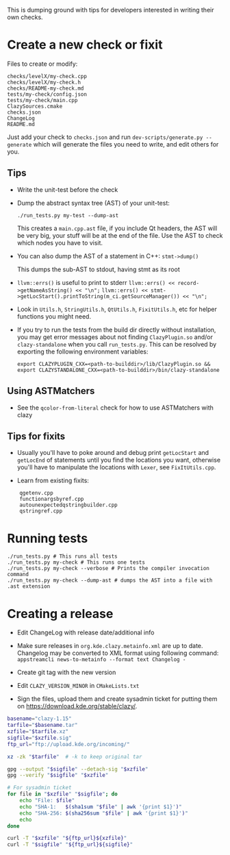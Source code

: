 
This is dumping ground with tips for developers interested in writing their own checks.


# Create a new check or fixit
Files to create or modify:

```
checks/levelX/my-check.cpp
checks/levelX/my-check.h
checks/README-my-check.md
tests/my-check/config.json
tests/my-check/main.cpp
ClazySources.cmake
checks.json
ChangeLog
README.md
```

Just add your check to `checks.json` and run `dev-scripts/generate.py --generate`
which will generate the files you need to write, and edit others for you.

## Tips

- Write the unit-test before the check

- Dump the abstract syntax tree (AST) of your unit-test:

  `./run_tests.py my-test --dump-ast`

  This creates a `main.cpp.ast` file, if you include Qt headers, the AST will be
  very big, your stuff will be at the end of the file. Use the AST to check which
  nodes you have to visit.

- You can also dump the AST of a statement in C++:
  `stmt->dump()`

  This dumps the sub-AST to stdout, having stmt as its root

- `llvm::errs()` is useful to print to stderr
  `llvm::errs() << record->getNameAsString() << "\n";`
  `llvm::errs() << stmt->getLocStart().printToString(m_ci.getSourceManager()) << "\n";`

- Look in `Utils.h`, `StringUtils.h`, `QtUtils.h`, `FixitUtils.h`, etc for helper functions you might need.

- If you try to run the tests from the build dir directly without installation, you may get error
  messages about not finding `ClazyPlugin.so` and/or `clazy-standalone` when you call
  `run_tests.py`. This can be resolved by exporting the following environment variables:

  `export CLAZYPLUGIN_CXX=<path-to-builddir>/lib/ClazyPlugin.so && export CLAZYSTANDALONE_CXX=<path-to-builddir>/bin/clazy-standalone`

## Using ASTMatchers

- See the `qcolor-from-literal` check for how to use ASTMatchers with clazy

## Tips for fixits

- Usually you'll have to poke around and debug print `getLocStart` and `getLocEnd` of statements until
  you find the locations you want, otherwise you'll have to manipulate the locations with `Lexer`,
  see `FixItUtils.cpp`.

- Learn from existing fixits:
```
    qgetenv.cpp
    functionargsbyref.cpp
    autounexpectedqstringbuilder.cpp
    qstringref.cpp
```

# Running tests
    ./run_tests.py # This runs all tests
    ./run_tests.py my-check # This runs one tests
    ./run_tests.py my-check --verbose # Prints the compiler invocation command
    ./run_tests.py my-check --dump-ast # dumps the AST into a file with .ast extension

# Creating a release

- Edit ChangeLog with release date/additional info
- Make sure releases in `org.kde.clazy.metainfo.xml` are up to date. Changelog may be converted to XML format using following command: `appstreamcli news-to-metainfo --format text Changelog -`
- Create git tag with the new version
- Edit `CLAZY_VERSION_MINOR` in `CMakeLists.txt`

- Sign the files, upload them and create sysadmin ticket for putting them on https://download.kde.org/stable/clazy/.


```bash
basename="clazy-1.15"
tarfile="$basename.tar"
xzfile="$tarfile.xz"
sigfile="$xzfile.sig"
ftp_url="ftp://upload.kde.org/incoming/"

xz -zk "$tarfile"  # -k to keep original tar

gpg --output "$sigfile" --detach-sig "$xzfile"
gpg --verify "$sigfile" "$xzfile"

# For sysadmin ticket
for file in "$xzfile" "$sigfile"; do
    echo "File: $file"
    echo "SHA-1:   $(sha1sum "$file" | awk '{print $1}')"
    echo "SHA-256: $(sha256sum "$file" | awk '{print $1}')"
    echo
done

curl -T "$xzfile" "${ftp_url}${xzfile}"
curl -T "$sigfile" "${ftp_url}${sigfile}"
```


<!--- Clone `git@invent.kde.org:sysadmin/repo-metadata` if you haven't yet, open `dependencies/logical-module-structure.json` and update the stable branch (search for clazy in that file). -->
